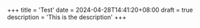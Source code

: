 +++
title = 'Test'
date = 2024-04-28T14:41:20+08:00
draft = true
description = 'This is the description'
+++
